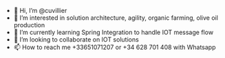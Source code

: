 - 👋 Hi, I’m @cuvillier
- 👀 I’m interested in solution architecture, agility, organic farming, olive oil production
- 🌱 I’m currently learning Spring Integration to handle IOT message flow
- 💞️ I’m looking to collaborate on IOT solutions
- 📫 How to reach me +33651071207 or +34 628 701 408 with Whatsapp

<!---
cuvillier/cuvillier is a ✨ special ✨ repository because its `README.md` (this file) appears on your GitHub profile.
You can click the Preview link to take a look at your changes.
--->

